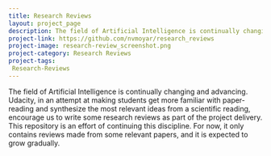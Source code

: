 ```yaml
---
title: Research Reviews
layout: project_page
description: The field of Artificial Intelligence is continually changing and advancing. Udacity, in an attempt at making students get more familiar with paper-reading and synthesize the most relevant ideas from a scientific reading, encourage us to write some research reviews as part of the project delivery. This repository is an effort of continuing this discipline. For now, it only contains reviews made from some relevant papers, and it is expected to grow gradually.  
project-link: https://github.com/nvmoyar/research_reviews
project-image: research-review_screenshot.png
project-category: Research Reviews
project-tags:
 Research-Reviews
---
```


The field of Artificial Intelligence is continually changing and advancing. Udacity, in an attempt at making students get more familiar with paper-reading and synthesize the most relevant ideas from a scientific reading, encourage us to write some research reviews as part of the project delivery. This repository is an effort of continuing this discipline. For now, it only contains reviews made from some relevant papers, and it is expected to grow gradually. 
